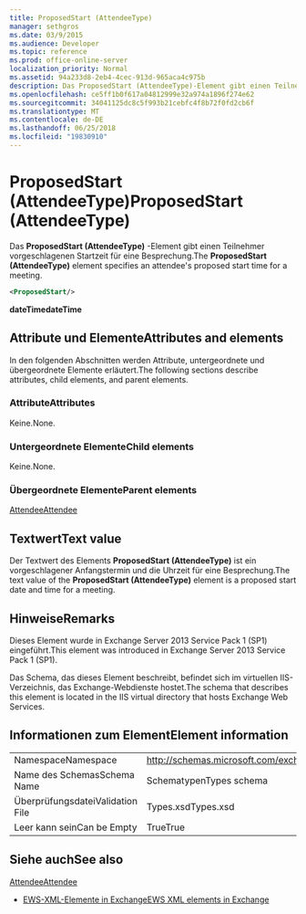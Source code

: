 ```yaml
---
title: ProposedStart (AttendeeType)
manager: sethgros
ms.date: 03/9/2015
ms.audience: Developer
ms.topic: reference
ms.prod: office-online-server
localization_priority: Normal
ms.assetid: 94a233d8-2eb4-4cec-913d-965aca4c975b
description: Das ProposedStart (AttendeeType)-Element gibt einen Teilnehmer vorgeschlagenen Startzeit für eine Besprechung.
ms.openlocfilehash: ce5ff1b0f617a04812999e32a974a1896f274e62
ms.sourcegitcommit: 34041125dc8c5f993b21cebfc4f8b72f0fd2cb6f
ms.translationtype: MT
ms.contentlocale: de-DE
ms.lasthandoff: 06/25/2018
ms.locfileid: "19830910"
---
```

# <a name="proposedstart-attendeetype"></a><span data-ttu-id="b2cfe-103">ProposedStart (AttendeeType)</span><span class="sxs-lookup"><span data-stu-id="b2cfe-103">ProposedStart (AttendeeType)</span></span>

<span data-ttu-id="b2cfe-104">Das **ProposedStart (AttendeeType)** -Element gibt einen Teilnehmer vorgeschlagenen Startzeit für eine Besprechung.</span><span class="sxs-lookup"><span data-stu-id="b2cfe-104">The **ProposedStart (AttendeeType)** element specifies an attendee's proposed start time for a meeting.</span></span> 
  
```XML
<ProposedStart/>
```

 <span data-ttu-id="b2cfe-105">**dateTime**</span><span class="sxs-lookup"><span data-stu-id="b2cfe-105">**dateTime**</span></span>
## <a name="attributes-and-elements"></a><span data-ttu-id="b2cfe-106">Attribute und Elemente</span><span class="sxs-lookup"><span data-stu-id="b2cfe-106">Attributes and elements</span></span>

<span data-ttu-id="b2cfe-107">In den folgenden Abschnitten werden Attribute, untergeordnete und übergeordnete Elemente erläutert.</span><span class="sxs-lookup"><span data-stu-id="b2cfe-107">The following sections describe attributes, child elements, and parent elements.</span></span>
  
### <a name="attributes"></a><span data-ttu-id="b2cfe-108">Attribute</span><span class="sxs-lookup"><span data-stu-id="b2cfe-108">Attributes</span></span>

<span data-ttu-id="b2cfe-109">Keine.</span><span class="sxs-lookup"><span data-stu-id="b2cfe-109">None.</span></span>
  
### <a name="child-elements"></a><span data-ttu-id="b2cfe-110">Untergeordnete Elemente</span><span class="sxs-lookup"><span data-stu-id="b2cfe-110">Child elements</span></span>

<span data-ttu-id="b2cfe-111">Keine.</span><span class="sxs-lookup"><span data-stu-id="b2cfe-111">None.</span></span>
  
### <a name="parent-elements"></a><span data-ttu-id="b2cfe-112">Übergeordnete Elemente</span><span class="sxs-lookup"><span data-stu-id="b2cfe-112">Parent elements</span></span>

[<span data-ttu-id="b2cfe-113">Attendee</span><span class="sxs-lookup"><span data-stu-id="b2cfe-113">Attendee</span></span>](attendee.md)
  
## <a name="text-value"></a><span data-ttu-id="b2cfe-114">Textwert</span><span class="sxs-lookup"><span data-stu-id="b2cfe-114">Text value</span></span>

<span data-ttu-id="b2cfe-115">Der Textwert des Elements **ProposedStart (AttendeeType)** ist ein vorgeschlagener Anfangstermin und die Uhrzeit für eine Besprechung.</span><span class="sxs-lookup"><span data-stu-id="b2cfe-115">The text value of the **ProposedStart (AttendeeType)** element is a proposed start date and time for a meeting.</span></span> 
  
## <a name="remarks"></a><span data-ttu-id="b2cfe-116">Hinweise</span><span class="sxs-lookup"><span data-stu-id="b2cfe-116">Remarks</span></span>

<span data-ttu-id="b2cfe-117">Dieses Element wurde in Exchange Server 2013 Service Pack 1 (SP1) eingeführt.</span><span class="sxs-lookup"><span data-stu-id="b2cfe-117">This element was introduced in Exchange Server 2013 Service Pack 1 (SP1).</span></span>
  
<span data-ttu-id="b2cfe-118">Das Schema, das dieses Element beschreibt, befindet sich im virtuellen IIS-Verzeichnis, das Exchange-Webdienste hostet.</span><span class="sxs-lookup"><span data-stu-id="b2cfe-118">The schema that describes this element is located in the IIS virtual directory that hosts Exchange Web Services.</span></span>
  
## <a name="element-information"></a><span data-ttu-id="b2cfe-119">Informationen zum Element</span><span class="sxs-lookup"><span data-stu-id="b2cfe-119">Element information</span></span>

|||
|:-----|:-----|
|<span data-ttu-id="b2cfe-120">Namespace</span><span class="sxs-lookup"><span data-stu-id="b2cfe-120">Namespace</span></span>  <br/> |http://schemas.microsoft.com/exchange/services/2006/types  <br/> |
|<span data-ttu-id="b2cfe-121">Name des Schemas</span><span class="sxs-lookup"><span data-stu-id="b2cfe-121">Schema Name</span></span>  <br/> |<span data-ttu-id="b2cfe-122">Schematypen</span><span class="sxs-lookup"><span data-stu-id="b2cfe-122">Types schema</span></span>  <br/> |
|<span data-ttu-id="b2cfe-123">Überprüfungsdatei</span><span class="sxs-lookup"><span data-stu-id="b2cfe-123">Validation File</span></span>  <br/> |<span data-ttu-id="b2cfe-124">Types.xsd</span><span class="sxs-lookup"><span data-stu-id="b2cfe-124">Types.xsd</span></span>  <br/> |
|<span data-ttu-id="b2cfe-125">Leer kann sein</span><span class="sxs-lookup"><span data-stu-id="b2cfe-125">Can be Empty</span></span>  <br/> |<span data-ttu-id="b2cfe-126">True</span><span class="sxs-lookup"><span data-stu-id="b2cfe-126">True</span></span>  <br/> |
   
## <a name="see-also"></a><span data-ttu-id="b2cfe-127">Siehe auch</span><span class="sxs-lookup"><span data-stu-id="b2cfe-127">See also</span></span>



[<span data-ttu-id="b2cfe-128">Attendee</span><span class="sxs-lookup"><span data-stu-id="b2cfe-128">Attendee</span></span>](attendee.md)


- [<span data-ttu-id="b2cfe-129">EWS-XML-Elemente in Exchange</span><span class="sxs-lookup"><span data-stu-id="b2cfe-129">EWS XML elements in Exchange</span></span>](ews-xml-elements-in-exchange.md)

